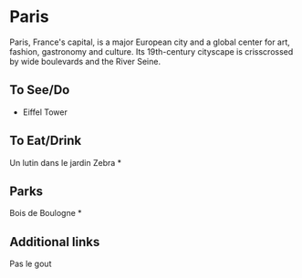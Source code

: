 # Paris

Paris, France's capital, is a major European city and a global center for art, fashion, gastronomy and culture. Its 19th-century cityscape is crisscrossed by wide boulevards and the River Seine. 

## To See/Do

* Eiffel Tower

## To Eat/Drink
Un lutin dans le jardin
Zebra
*

## Parks
Bois de Boulogne
*

## Additional links
Pas le gout
